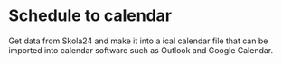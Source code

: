 # Schedule to calendar

Get data from Skola24 and make it into a ical calendar file that can be imported into calendar software such as Outlook and Google Calendar.
